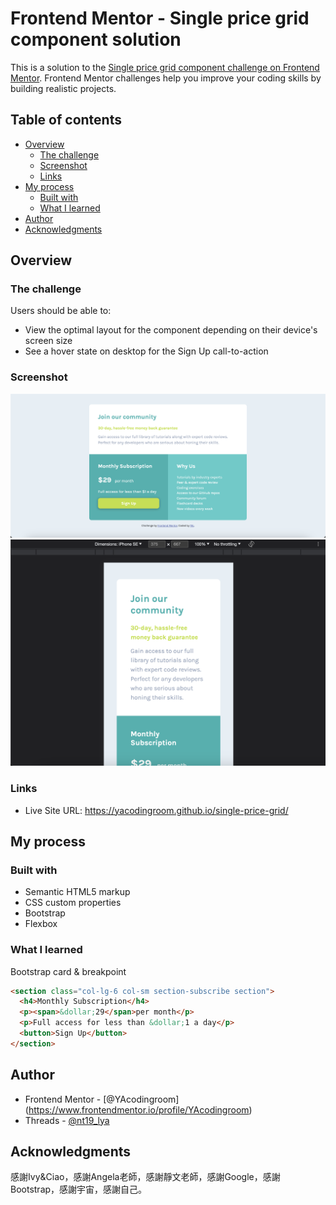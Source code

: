 # Frontend Mentor - Single price grid component solution

This is a solution to the [Single price grid component challenge on Frontend Mentor](https://www.frontendmentor.io/challenges/single-price-grid-component-5ce41129d0ff452fec5abbbc). Frontend Mentor challenges help you improve your coding skills by building realistic projects. 

## Table of contents

- [Overview](#overview)
  - [The challenge](#the-challenge)
  - [Screenshot](#screenshot)
  - [Links](#links)
- [My process](#my-process)
  - [Built with](#built-with)
  - [What I learned](#what-i-learned)
- [Author](#author)
- [Acknowledgments](#acknowledgments)

## Overview
### The challenge
Users should be able to:
- View the optimal layout for the component depending on their device's screen size
- See a hover state on desktop for the Sign Up call-to-action

### Screenshot
![screenshot-desktop](screenshot/screenshot-desktop.png)
![screenshot-mobile](screenshot/screenshot-mobile.png)

### Links
- Live Site URL: https://yacodingroom.github.io/single-price-grid/

## My process
### Built with
- Semantic HTML5 markup
- CSS custom properties
- Bootstrap
- Flexbox

### What I learned
Bootstrap card  & breakpoint

```html
<section class="col-lg-6 col-sm section-subscribe section">
  <h4>Monthly Subscription</h4>
  <p><span>&dollar;29</span>per month</p>
  <p>Full access for less than &dollar;1 a day</p>
  <button>Sign Up</button>
</section>
```

## Author
- Frontend Mentor - [@YAcodingroom]
(https://www.frontendmentor.io/profile/YAcodingroom)
- Threads - [@nt19_lya](https://www.threads.net/@nt19_lya)

## Acknowledgments
感謝Ivy&Ciao，感謝Angela老師，感謝靜文老師，感謝Google，感謝Bootstrap，感謝宇宙，感謝自己。
